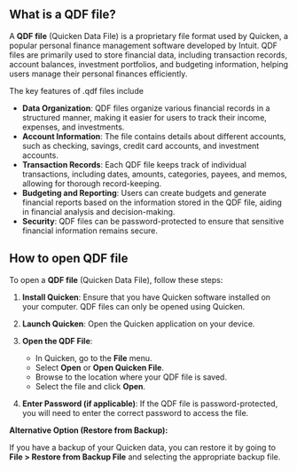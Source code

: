 ## What is a QDF file?

A **QDF file** (Quicken Data File) is a proprietary file format used by Quicken, a popular personal finance management software developed by Intuit. QDF files are primarily used to store financial data, including transaction records, account balances, investment portfolios, and budgeting information, helping users manage their personal finances efficiently.

The key features of .qdf files include

-   **Data Organization**: QDF files organize various financial records in a structured manner, making it easier for users to track their income, expenses, and investments.
-   **Account Information**: The file contains details about different accounts, such as checking, savings, credit card accounts, and investment accounts.
-   **Transaction Records**: Each QDF file keeps track of individual transactions, including dates, amounts, categories, payees, and memos, allowing for thorough record-keeping.
-   **Budgeting and Reporting**: Users can create budgets and generate financial reports based on the information stored in the QDF file, aiding in financial analysis and decision-making.
-   **Security**: QDF files can be password-protected to ensure that sensitive financial information remains secure.

## How to open QDF file

To open a **QDF file** (Quicken Data File), follow these steps:

1.  **Install Quicken**: Ensure that you have Quicken software installed on your computer. QDF files can only be opened using Quicken.
    
2.  **Launch Quicken**: Open the Quicken application on your device.
    
3.  **Open the QDF File**:
    
    -   In Quicken, go to the **File** menu.
    -   Select **Open** or **Open Quicken File**.
    -   Browse to the location where your QDF file is saved.
    -   Select the file and click **Open**.
4.  **Enter Password (if applicable)**: If the QDF file is password-protected, you will need to enter the correct password to access the file.
    

**Alternative Option (Restore from Backup):**

If you have a backup of your Quicken data, you can restore it by going to **File > Restore from Backup File** and selecting the appropriate backup file.
